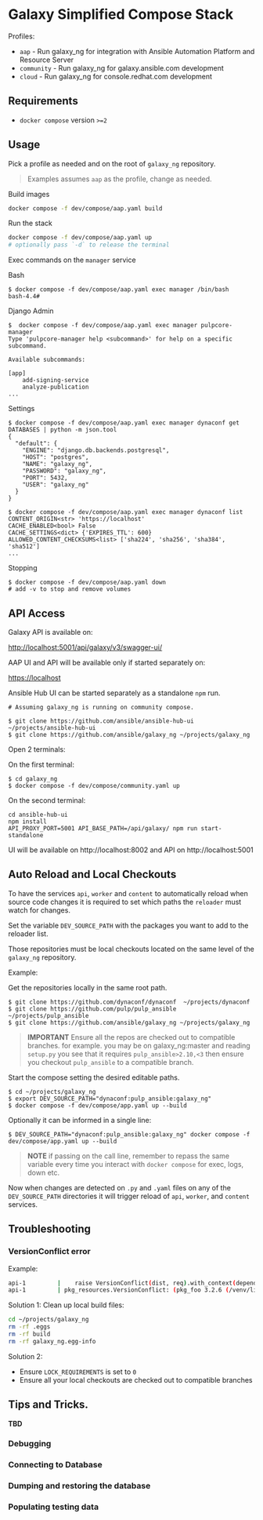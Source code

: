 # Galaxy Simplified Compose Stack

Profiles:

- `aap` - Run galaxy_ng for integration with Ansible Automation Platform and Resource Server
- `community` - Run galaxy_ng for galaxy.ansible.com development
- `cloud` - Run galaxy_ng for console.redhat.com development

## Requirements

- `docker compose` version `>=2`

## Usage

Pick a profile as needed and on the root of `galaxy_ng` repository.

> Examples assumes `aap` as the profile, change as needed.

Build images
```bash
docker compose -f dev/compose/aap.yaml build
```

Run the stack
```bash
docker compose -f dev/compose/aap.yaml up
# optionally pass `-d` to release the terminal
```

Exec commands on the `manager` service

Bash
```console
$ docker compose -f dev/compose/aap.yaml exec manager /bin/bash
bash-4.4#
```
Django Admin
```console
$  docker compose -f dev/compose/aap.yaml exec manager pulpcore-manager
Type 'pulpcore-manager help <subcommand>' for help on a specific subcommand.

Available subcommands:

[app]
    add-signing-service
    analyze-publication
...
```

Settings
```console
$ docker compose -f dev/compose/aap.yaml exec manager dynaconf get DATABASES | python -m json.tool
{
  "default": {
    "ENGINE": "django.db.backends.postgresql",
    "HOST": "postgres",
    "NAME": "galaxy_ng",
    "PASSWORD": "galaxy_ng",
    "PORT": 5432,
    "USER": "galaxy_ng"
  }
}
```
```console
$ docker compose -f dev/compose/aap.yaml exec manager dynaconf list
CONTENT_ORIGIN<str> 'https://localhost'
CACHE_ENABLED<bool> False
CACHE_SETTINGS<dict> {'EXPIRES_TTL': 600}
ALLOWED_CONTENT_CHECKSUMS<list> ['sha224', 'sha256', 'sha384', 'sha512']
...
```

Stopping
```console
$ docker compose -f dev/compose/aap.yaml down
# add -v to stop and remove volumes
```


## API Access

Galaxy API is available on:

[http://localhost:5001/api/galaxy/v3/swagger-ui/](http://localhost:5001/api/galaxy/v3/swagger-ui/)

AAP UI and API will be available only if started separately on:

[https://localhost](https://localhost)

Ansible Hub UI can be started separately as a standalone `npm` run.


```console
# Assuming galaxy_ng is running on community compose.

$ git clone https://github.com/ansible/ansible-hub-ui ~/projects/ansible-hub-ui
$ git clone https://github.com/ansible/galaxy_ng ~/projects/galaxy_ng
```
Open 2 terminals:

On the first terminal:

```console
$ cd galaxy_ng
$ docker compose -f dev/compose/community.yaml up
```

On the second terminal:

```console
cd ansible-hub-ui
npm install
API_PROXY_PORT=5001 API_BASE_PATH=/api/galaxy/ npm run start-standalone
```

UI will be available on http://localhost:8002 and API on http://localhost:5001


## Auto Reload and Local Checkouts

To have the services `api`, `worker` and `content` to automatically reload when
source code changes it is required to set which paths the `reloader` must watch for changes.

Set the variable `DEV_SOURCE_PATH` with the packages you want to add to the reloader list.

Those repositories must be local checkouts located on the same level of the `galaxy_ng` repository.

Example:

Get the repositories locally in the same root path.
```console
$ git clone https://github.com/dynaconf/dynaconf  ~/projects/dynaconf
$ git clone https://github.com/pulp/pulp_ansible ~/projects/pulp_ansible
$ git clone https://github.com/ansible/galaxy_ng ~/projects/galaxy_ng
```

> **IMPORTANT** Ensure all the repos are checked out to compatible branches.
> for example. you may be on galaxy_ng:master and reading `setup.py` you
> see that it requires `pulp_ansible>2.10,<3` then ensure you checkout `pulp_ansible`
> to a compatible branch.

Start the compose setting the desired editable paths.

```console
$ cd ~/projects/galaxy_ng
$ export DEV_SOURCE_PATH="dynaconf:pulp_ansible:galaxy_ng"
$ docker compose -f dev/compose/app.yaml up --build
```

Optionally it can be informed in a single line:

```console
$ DEV_SOURCE_PATH="dynaconf:pulp_ansible:galaxy_ng" docker compose -f dev/compose/app.yaml up --build
```

> **NOTE** if passing on the call line, remember to repass the same variable every time you interact with
>`docker compose` for exec, logs, down etc.

Now when changes are detected on `.py` and `.yaml` files on any of the `DEV_SOURCE_PATH`
directories it will trigger reload of `api`, `worker`, and `content` services.


## Troubleshooting

### VersionConflict error

Example:
```bash
api-1         |    raise VersionConflict(dist, req).with_context(dependent_req)
api-1         | pkg_resources.VersionConflict: (pkg_foo 3.2.6 (/venv/lib/python3.11/site-packages), Requirement.parse('pkg_foo<3.1.13,>=3.1.12'))
```

Solution 1:
Clean up local build files:

```bash
cd ~/projects/galaxy_ng
rm -rf .eggs
rm -rf build
rm -rf galaxy_ng.egg-info
```

Solution 2:

- Ensure `LOCK_REQUIREMENTS` is set to `0`
- Ensure all your local checkouts are checked out to compatible branches


## Tips and Tricks.

**TBD**

### Debugging

### Connecting to Database

### Dumping and restoring the database

### Populating testing data
